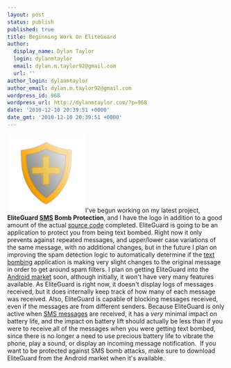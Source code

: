```yaml
---
layout: post
status: publish
published: true
title: Beginning Work On EliteGuard
author:
  display_name: Dylan Taylor
  login: dylanmtaylor
  email: dylan.m.taylor92@gmail.com
  url: ''
author_login: dylanmtaylor
author_email: dylan.m.taylor92@gmail.com
wordpress_id: 968
wordpress_url: http://dylanmtaylor.com/?p=968
date: '2010-12-10 20:39:51 +0000'
date_gmt: '2010-12-10 20:39:51 +0000'
---
```

<p><a rel="attachment wp-att-970" href="http://dylanmtaylor.com/2010/12/10/beginning-work-on-eliteguardian/eliteshield-icon-512-hq-2/"><img class="alignleft size-medium wp-image-970" title="EliteGuardian Application Icon " src="/images/blog/2010/12/eliteshield-icon-512-hq1-300x300.png" alt="" width="180" height="180" /></a>I've begun working on my latest project, <strong>EliteGuard <a class="zem_slink" title="SMS" rel="wikipedia" href="http://en.wikipedia.org/wiki/SMS">SMS</a> Bomb Protection</strong>, and I have the logo in addition to a good amount of the actual <a class="zem_slink" title="Source code" rel="wikipedia" href="http://en.wikipedia.org/wiki/Source_code">source code</a> completed. EliteGuard is going to be an application to protect you from being text bombed. Right now it only prevents against repeated messages, and upper/lower case variations of the same message, with no additional changes, but in the future I plan on improving the spam detection logic to automatically determine if the <a class="zem_slink" title="E-mail bomb" rel="wikipedia" href="http://en.wikipedia.org/wiki/E-mail_bomb">text bombing</a> application is making very slight changes to the original message in order to get around spam filters. I plan on getting EliteGuard into the <a class="zem_slink" title="Android Market" rel="homepage" href="http://www.android.com/market/">Android market</a> soon, although initially, it won't have very many features available. As EliteGuard is right now, it doesn't display logs of messages received, but it does internally keep track of how many of each message was received. Also, EliteGuard is capable of blocking messages received, even if the messages are from different senders. Because EliteGuard is only active when <a class="zem_slink" title="SMS" rel="wikipedia" href="http://en.wikipedia.org/wiki/SMS">SMS messages</a> are received, it has a <em>very</em> minimal impact on battery life, and the impact on battery lift should actually be less than if you were to receive all of the messages when you were getting text bombed, since there is no longer a need to use precious battery life to vibrate the phone, play a sound, or display an incoming message notification.  If you want to be protected against SMS bomb attacks, make sure to download EliteGuard from the Android market when it's available.</p>
<div class="zemanta-pixie" style="margin-top: 10px; height: 15px;"><img class="zemanta-pixie-img" style="border: medium none; float: right;" src="/images/blog/2011/06/pixy1.gif" alt="" /></div>
